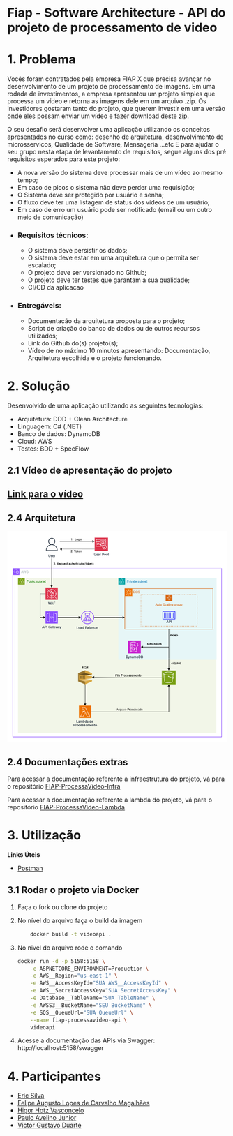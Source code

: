 # Fiap - Software Architecture - API do projeto de processamento de video

# 1. Problema
Vocês foram contratados pela empresa FIAP X que precisa avançar no desenvolvimento de um
projeto de processamento de imagens. Em uma rodada de investimentos, a empresa apresentou um
projeto simples que processa um vídeo e retorna as imagens dele em um arquivo .zip.
Os investidores gostaram tanto do projeto, que querem investir em uma versão onde eles possam
enviar um vídeo e fazer download deste zip.

O seu desafio será desenvolver uma aplicação utilizando os conceitos apresentados no curso como:
desenho de arquitetura, desenvolvimento de microsservicos, Qualidade de Software, Mensageria
…etc
E para ajudar o seu grupo nesta etapa de levantamento de requisitos, segue alguns dos pré
requisitos esperados para este projeto:

- A nova versão do sistema deve processar mais de um vídeo ao mesmo tempo;
- Em caso de picos o sistema não deve perder uma requisição;
- O Sistema deve ser protegido por usuário e senha;
- O fluxo deve ter uma listagem de status dos vídeos de um usuário;
- Em caso de erro um usuário pode ser notificado (email ou um outro meio de comunicação)
- ### Requisitos técnicos:
    - O sistema deve persistir os dados;
    - O sistema deve estar em uma arquitetura que o permita ser escalado;
    - O projeto deve ser versionado no Github;
    - O projeto deve ter testes que garantam a sua qualidade;
    - CI/CD da aplicacao
- ### Entregáveis:
    - Documentação da arquitetura proposta para o projeto;
    - Script de criação do banco de dados ou de outros recursos utilizados;
    - Link do Github do(s) projeto(s);
    - Vídeo de no máximo 10 minutos apresentando: Documentação, Arquitetura escolhida e o
projeto funcionando.

# 2. Solução

Desenvolvido de uma aplicação utilizando as seguintes tecnologias:

- Arquitetura: DDD + Clean Architecture
- Linguagem: C# (.NET)
- Banco de dados: DynamoDB
- Cloud: AWS
- Testes: BDD + SpecFlow


## 2.1 Vídeo de apresentação do projeto
## [Link para o vídeo](https://youtu.be/BmOhPfFHHNM?si=_AlrYWsA-HPdZXII)

## 2.4 Arquitetura

![Arquitetura](./assets/hackathon.png)

## 2.4 Documentações extras

Para acessar a documentação referente a infraestrutura do projeto, vá para o repositório [FIAP-ProcessaVideo-Infra](https://github.com/GRUPO28/FIAP-ProcessaVideo-Infra)

Para acessar a documentação referente a lambda do projeto, vá para o repositório [FIAP-ProcessaVideo-Lambda](https://github.com/GRUPO28/FIAP-ProcessaVideo-Lambda)

# 3. Utilização

**Links Úteis**

- [Postman](https://www.postman.com/altimetry-astronomer-96690638/workspace/tech-challenge-7soat)

## 3.1 Rodar o projeto via Docker

1. Faça o fork ou clone do projeto

2. No nível do arquivo faça o build da imagem
    ```sh
        docker build -t videoapi .
    ```
3. No nivel do arquivo rode o comando
    ```sh
    docker run -d -p 5158:5158 \
        -e ASPNETCORE_ENVIRONMENT=Production \
        -e AWS__Region="us-east-1" \
        -e AWS__AccessKeyId="SUA AWS__AccessKeyId" \
        -e AWS__SecretAccessKey="SUA SecretAccessKey" \
        -e Database__TableName="SUA TableName" \
        -e AWSS3__BucketName="SEU BucketName" \
        -e SQS__QueueUrl="SUA QueueUrl" \
        --name fiap-processavideo-api \
        videoapi
    ```
4. Acesse a documentação das APIs via Swagger: http://localhost:5158/swagger


# 4. Participantes

- [Eric Silva](https://github.com/ericdss)
- [Felipe Augusto Lopes de Carvalho Magalhães](https://github.com/ALCM-bit)
- [Higor Hotz Vasconcelo](https://github.com/highotz)
- [Paulo Avelino Junior](https://github.com/PauloAvelino)
- [Victor Gustavo Duarte](https://github.com/victorg-duarte)